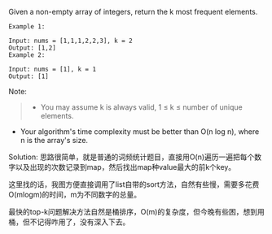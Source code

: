 Given a non-empty array of integers, return the k most frequent elements.

```
Example 1:

Input: nums = [1,1,1,2,2,3], k = 2
Output: [1,2]
Example 2:

Input: nums = [1], k = 1
Output: [1]
```

Note:

> - You may assume k is always valid, 1 ≤ k ≤ number of unique elements.
 - Your algorithm's time complexity must be better than O(n log n), where n is the array's size.
 
Solution:
思路很简单，就是普通的词频统计题目，直接用O(n)遍历一遍把每个数字以及出现的次数记录到map，然后找出map种value最大的前k个key。

这里找的话，我图方便直接调用了list自带的sort方法，自然有些慢，需要多花费O(mlogm)的时间，m为不同数字的总量。

最快的top-k问题解决方法自然是桶排序，O(m)的复杂度，但今晚有些困，想到用桶，但不记得咋用了，没有深入下去。
